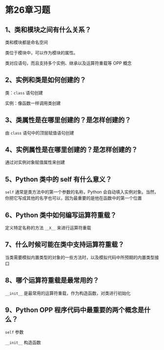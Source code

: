 # 第26章习题

## 1、类和模块之间有什么关系？

类和模块都是命名空间

类位于模块中，可以作为模块的属性。

类对应语句，而且支持多个实例、继承以及运算符重载等 OPP 概念

## 2、实例和类是如何创建的？

类：`class` 语句创建

实例：像函数一样调用类创建

## 3、类属性是在哪里创建的？是怎样创建的？

由 `class` 语句中的顶层赋值语句创建

## 4、实例属性是在哪里创建的？是怎样创建的？

通过对实例对象赋值属性来创建

## 5、Python 类中的 self 有什么意义？

`self` 通常是类方法中的第一个参数的名称，Python 会自动填入实例对象。当然，你把它写成其他的名字也可以，因为最重要的是他在函数中的第一个位置

## 6、Python 类中如何编写运算符重载？

定义特定名称的方法 `__X__` 来进行运算符重载

## 7、什么时候可能在类中支持运算符重载？

当类需要模拟内置类型的对象的一些方法时，以及模拟代码中所预期的内置类型接口

## 8、哪个运算符重载是最常用的？

`__init__` 是最常用的运算符重载，作为构造函数，对类进行初始化

## 9、Python OPP 程序代码中最重要的两个概念是什么？

`self` 参数

`__init__` 构造函数
